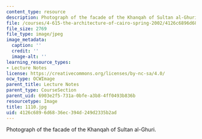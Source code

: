 ```yaml
---
content_type: resource
description: Photograph of the facade of the Khanqah of Sultan al-Ghuri.
file: /courses/4-615-the-architecture-of-cairo-spring-2002/4126c6896d6836ec394d249d2335b2ad_1110.jpg
file_size: 2769
file_type: image/jpeg
image_metadata:
  caption: ''
  credit: ''
  image-alt: ''
learning_resource_types:
- Lecture Notes
license: https://creativecommons.org/licenses/by-nc-sa/4.0/
ocw_type: OCWImage
parent_title: Lecture Notes
parent_type: CourseSection
parent_uid: 6903e2f5-731a-0bfe-a3b8-4ff0493b836b
resourcetype: Image
title: 1110.jpg
uid: 4126c689-6d68-36ec-394d-249d2335b2ad
---
```

Photograph of the facade of the Khanqah of Sultan al-Ghuri.